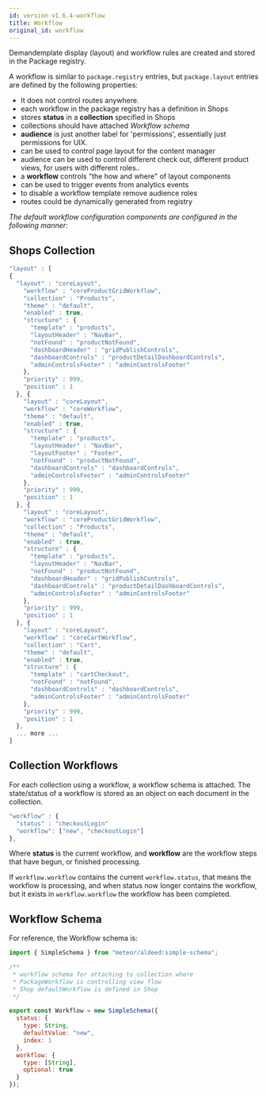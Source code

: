 ```yaml
---
id: version-v1.6.4-workflow
title: Workflow
original_id: workflow
---
```

    
Demandemplate display (layout) and workflow rules are created and stored in the Package registry.

A workflow is similar to `package.registry` entries,  but  `package.layout` entries are defined by the following properties:

-   It does not control routes anywhere.
-   each workflow in the package registry has a definition in Shops
-   stores **status** in a **collection** specified in Shops
-   collections should have attached _Workflow schema_
-   **audience** is just another label for 'permissions', essentially just permissions for UIX.
-   can be used to control page layout for the content manager
-   audience can be used to control different check out, different product views,  for users with different roles..
-   a **workflow** controls "the how and where" of layout components
-   can be used to trigger events from analytics events
-   to disable a workflow template remove audience roles
-   routes could be dynamically generated from registry

_The default workflow configuration components are configured in the following manner:_

## Shops Collection

```js
"layout" : [
{
  "layout" : "coreLayout",
    "workflow" : "coreProductGridWorkflow",
    "collection" : "Products",
    "theme" : "default",
    "enabled" : true,
    "structure" : {
      "template" : "products",
      "layoutHeader" : "NavBar",
      "notFound" : "productNotFound",
      "dashboardHeader" : "gridPublishControls",
      "dashboardControls" : "productDetailDashboardControls",
      "adminControlsFooter" : "adminControlsFooter"
    },
    "priority" : 999,
    "position" : 1
  }, {
    "layout" : "coreLayout",
    "workflow" : "coreWorkflow",
    "theme" : "default",
    "enabled" : true,
    "structure" : {
      "template" : "products",
      "layoutHeader" : "NavBar",
      "layoutFooter" : "Footer",
      "notFound" : "productNotFound",
      "dashboardControls" : "dashboardControls",
      "adminControlsFooter" : "adminControlsFooter"
    },
    "priority" : 999,
    "position" : 1
  }, {
    "layout" : "coreLayout",
    "workflow" : "coreProductGridWorkflow",
    "collection" : "Products",
    "theme" : "default",
    "enabled" : true,
    "structure" : {
      "template" : "products",
      "layoutHeader" : "NavBar",
      "notFound" : "productNotFound",
      "dashboardHeader" : "gridPublishControls",
      "dashboardControls" : "productDetailDashboardControls",
      "adminControlsFooter" : "adminControlsFooter"
    },
    "priority" : 999,
    "position" : 1
  }, {
    "layout" : "coreLayout",
    "workflow" : "coreCartWorkflow",
    "collection" : "Cart",
    "theme" : "default",
    "enabled" : true,
    "structure" : {
      "template" : "cartCheckout",
      "notFound" : "notFound",
      "dashboardControls" : "dashboardControls",
      "adminControlsFooter" : "adminControlsFooter"
    },
    "priority" : 999,
    "position" : 1
  },
  ... more ...
]
```

## Collection Workflows

For each collection using a workflow, a workflow schema is attached.  The state/status of a workflow is stored as an object on each document in the collection.

```js
"workflow" : {
  "status" : "checkoutLogin"
  "workflow": ["new", "checkoutLogin"]
},
```

Where **status** is the current workflow, and **workflow** are the workflow steps that have begun, or finished processing.

If `workflow.workflow` contains the current `workflow.status`, that means the workflow is processing, and when status now longer contains the workflow, but it exists in `workflow.workflow` the workflow has been completed.

## Workflow Schema

For reference, the Workflow schema is:

```js
import { SimpleSchema } from "meteor/aldeed:simple-schema";

/**
 * workflow schema for attaching to collection where
 * PackageWorkflow is controlling view flow
 * Shop defaultWorkflow is defined in Shop
 */

export const Workflow = new SimpleSchema({
  status: {
    type: String,
    defaultValue: "new",
    index: 1
  },
  workflow: {
    type: [String],
    optional: true
  }
});
```
